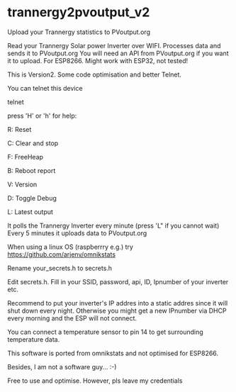 # trannergy2pvoutput_v2
Upload your Trannergy statistics to PVoutput.org

Read your Trannergy Solar power Inverter over WIFI. Processes data and sends it to PVoutput.org You will need an API from PVoutput.org if you want it to upload.
For ESP8266. Might work with ESP32, not tested!

This is Version2. Some code optimisation and better Telnet.

You can telnet this device

telnet <IPNUMBER>

press 'H' or 'h' for help:

R: Reset

C: Clear and stop

F: FreeHeap

B: Reboot report

V: Version

D: Toggle Debug

L: Latest output


It polls the Trannergy Inverter every minute (press 'L" if you cannot wait)
Every 5 minutes it uploads data to PVoutput.org

When using a linux OS (raspberrry e.g.) try https://github.com/arjenv/omnikstats

Rename your_secrets.h to secrets.h

Edit secrets.h. Fill in your SSID, password, api, ID, Ipnumber of your inverter etc.

Recommend to put your inverter's IP addres into a static addres since it will shut down every night. Otherwise you might get a new IPnumber via DHCP every morning and the ESP will not connect.

You can connect a temperature sensor to pin 14 to get surrounding temperature data.

This software is ported from omnikstats and not optimised for ESP8266.

Besides, I am not a software guy... :-)

Free to use and optimise. However, pls leave my credentials
